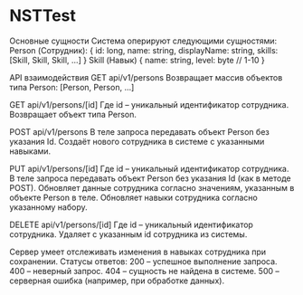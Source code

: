 # NSTTest

Основные сущности
Система оперируют следующими сущностями:
Person (Сотрудник):
{
  id: long,
  name: string,
  displayName: string,
  skills: [Skill, Skill, Skill, …]
}
Skill (Навык)
{
  name: string,
  level: byte // 1-10
}

API взаимодействия
GET api/v1/persons
Возвращает массив объектов типа Person:
[Person, Person, …]

GET api/v1/persons/[id]
Где id – уникальный идентификатор сотрудника.
Возвращает объект типа Person.

POST api/v1/persons
В теле запроса передавать объект Person без указания Id.
Создаёт нового сотрудника в системе с указанными навыками.

PUT api/v1/persons/[id]
Где id – уникальный идентификатор сотрудника.
В теле запроса передавать объект Person без указания Id (как в методе POST). 
Обновляет данные сотрудника согласно значениям, указанным в объекте Person в теле. Обновляет навыки сотрудника согласно указанному набору.

DELETE api/v1/persons/[id]
Где id – уникальный идентификатор сотрудника.
Удаляет с указанным id сотрудника из системы.

Сервер умеет отслеживать изменения в навыках сотрудника при сохранении.
Статусы ответов:
200 – успешное выполнение запроса.
400 – неверный запрос.
404 – сущность не найдена в системе.
500 – серверная ошибка (например, при обработке данных).
